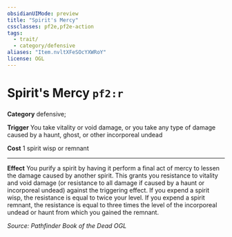 ```yaml
---
obsidianUIMode: preview
title: "Spirit's Mercy"
cssclasses: pf2e,pf2e-action
tags:
  - trait/
  - category/defensive
aliases: "Item.nvltXFeSOcYXWRoY"
license: OGL
---
```

# Spirit's Mercy `pf2:r`

### 

**Category** defensive; 




**Trigger** You take vitality or void damage, or you take any type of damage caused by a haunt, ghost, or other incorporeal undead

**Cost** 1 spirit wisp or remnant

* * *

**Effect** You purify a spirit by having it perform a final act of mercy to lessen the damage caused by another spirit. This grants you resistance to vitality and void damage (or resistance to all damage if caused by a haunt or incorporeal undead) against the triggering effect. If you expend a spirit wisp, the resistance is equal to twice your level. If you expend a spirit remnant, the resistance is equal to three times the level of the incorporeal undead or haunt from which you gained the remnant.

*Source: Pathfinder Book of the Dead*
*OGL*